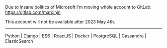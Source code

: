 Due to insane politics of Microsoft I'm moving whole account to GitLab:  https://gitlab.com/marcinjn

This account will not be available after 2023 May 4th.


----

Python | Django | ES6 | ReactJS | Docker | PostgreSQL | Cassandra | ElasticSearch
